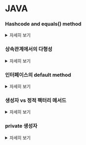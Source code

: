 # JAVA

### Hashcode and equals() method
<details>
   <summary> 자세히 보기 </summary>
 
 <br>
    equals 메소드는 객체 두개를 파라미터로 받아서 두객체의 동일성을 비교하는 함수이다.

    public boolean equals(Object obj) {
        return (this == obj);
    }
    
   equals 메소드는 오버라이드가 가능하지만 몇가지 제약사항을 가지고 있다.
   1. x.equals(y) 가 true 라면 y.equals(x)도 true 여야 한다.
   2. x.equals(y) 와  y.equals(z) 가 둘다 true 라면 x.equals(z)도 true 여야 한다.
   3. equals 메소드가 수정되지 않는한 항상 equals() 호출은 늘 같은 값을 리턴해야 한다.
    
   hashcode() 는 오브젝트가 가지고 있는 native method이다. object의 hash 값을 리턴하는 함수이다.
    
   hashcode() 메소드에도 몇가지 제약사항이 존재하는데
   1. hashcode()를 호출할떄마다 늘 같은 결과를 리턴해야 한다.
   2. 애플리케이션 실행시마다 hashcode()의 값은 달라진다.
   3. 만약 equals() 메소드로 같은 같은 오브젝트로 판명된다면 두 오브젝트는 같은 hashcode() 값을 가지고 있어야 한다.
   4. 만약 equals() 메소드로 같지 않은 오브젝트로 판명된다면 두 오브젝트는 같은 해쉬 값을 가질 수도 아닐 수도 있다.
    
   4번 제약 사항은 아래를 의미한다.
   If o1.equals(o2), then o1.hashCode() == o2.hashCode() should always be true.
   If o1.hashCode() == o2.hashCode is true, it doesn’t mean that o1.equals(o2) will be true.
    
   만약 당신이 equals() 메소드를 오바라이딩 한다면 거의 대부분의 경우 hashcode()도 오버라이드 해줘야 제약사항을 지킬 수 있다.
   만약 당신이 제약사항을 어겼지만 해당 클래스를 해쉬 테이블의 키로 사용할 것이 아니라면 문제가 발생하지 않는다.
    
</details>

### 상속관계에서의 다형성
<details>
   <summary> 자세히 보기 </summary>
 
 <br>
   조상 클래스의 참조변수는 자손 클래스의 인스턴스로 초기화가 가능하다.
   
   예를 들어
   
   ```
   class Car {
      
   }
   
   class SportsCar extends Car {
   
   }
   ```
   다음과 같은 클래스가 있을때 Car car = new SportCar(); 과 같은 초기화가 가능하다는 것이다.
   
   이렇게 초기화를 할경우 조상클래스에 있는 멤버들만 사용가능하다는 제약이 있다. 당연히 조상클래스를 자손클래스로 초기화했으니 자손클래스의 멤버변수나 메소드에는 접근이 불가능한 것이다.
   
   역으로 자손클래스를 조상클래스로 초기화가 가능한가? 그건 아니다.
   
   왜냐하면 자손클래스의 멤버가 조상클래스보다 더 많기 때문에 이를 허용하지 않는다.
   
   
</details>

### 인터페이스의 default method
<details>
   <summary> 자세히 보기 </summary>
 
 <br>
   자바 1.8부터는 인터페이스에서 default method라는 기능을 제공한다.
   
   이는 모두 추상 메서드로 이루어져있는 기존의 인터페이스와 달리 구현체가 있는 메소드를 선언할 수 있게 해준 것이다.
   
   왜냐? 인터페이스 설계는 보통 구현체들의 공통 요소를 뽑아서 추상화를 잘 해야한다.
   
   하지만 설계를 아무리 잘해도 인터페이스에 메소드가 추가돼야할 경우가 생긴다.
   
   이런 경우에 인터페이스의 메소드를 추가하는 경우 그 인터페이스를 구현한 모든 구현체에서 해당 메소드를 다시 구현해줘야 하므로 많은 변경이 생기게 된다.
   
   하지만 이런 경우 default method를 추가해준다면 구현체들에서 해당 메소드를 구현해주는 번거로움을 덜 수 있다. (구현을 안해줘도 된다 default method는)
   
</details>

### 생성자 vs 정적 팩터리 메서드
<details>
   <summary> 자세히 보기 </summary>
 
   클래스의 인스턴스를 생성할때 생성자보다 정적 패터리 메서드가 더 선호된다. 이유는 세가지가 있다.
   
   첫번째는 생성자는 클래스이름과 동일한 반면 (이름이 강제됨) 정적 팩터리 메서드는 조금 더 유의미한 함수 이름을 통해서 생성자를 만들 수 있다.
   
   예로들어 BigInteger.probablePrime()과 BigInteger() 두개 중 어떤 값이 소수인 BigInteger를 반환할 것 같은가? 
   
   정적 팩터리 메서드는 함수 명을 통해서 어떤 인스턴스를 받을 것인지 예상이 쉽게 만들어준다.
   
   두번째는 호출될때마다 인스턴스를 새로 생성하지 않아도 된다는 점이다.
   
   정적 팩터리 메서드를 사용하면 계속 새로운 인스턴스를 생성하는 것이 아니라 이미 인스턴스가 있다면 해당 인스턴스를 리턴해준다거나 또는 아예 인스턴스를 생성하지 않는등 인스턴스를 통제할 수 있는 방법을 제공해준다.
   
   예를들어 어떤 클래스의 인스턴스를 싱글턴으로 강제하고 싶으면 정적팩터리 메서드 패턴으로 가능하다.
   
   세번째는 반환 타입의 하위 타입 객체를 반환할 수 있다.
   
   인터페이스의 정적메서드를 통해서 구현체인 여러개의 클래스중 하나를 반환할 수 있게끔 할 수 있다. 이는 구현 클래스를 공개하지 않고도 해당 객체를 반환할 수 있게하여 API를 작게 유지할 수 있다.
   
   네번째는 매개변수에 따라서 다른 클래스의 객체를 반환할 수 있다. 이는 세번쨰의 장점을 활용한 것인데 매개변수에 따라서 서로 다른 클래스의 인스턴스를 반환하게끔하여 클라이언트로 하여금 유연하게 상황에 맞는 클래스를 사용할 수 있게끔 할 수 있다.
   
   
 <br>

</details>

### private 생성자
<details>
   <summary> 자세히 보기 </summary>
   
   private 생성자는 보통 객체를 싱글턴으로 만들기 위해서 사용된다.
   
   왜냐하면 private 생성자는 클라이언트 입장에서 호출할 수 없기 떄문에 클라이언트가 생성자를 호출해서 새로운 인스턴스를 생성하는 것 자체가 불가능해지기 때문이다.
   
   이럴경우 멤버변수로 인스턴스를 생성해놓고 변수자체를 public 하게 하거나 정적 팩터리 메서드를 제공하여 인스턴스를 리턴하는 방식 두가지로 싱글턴 객체를 구현할 수 있다.
   
   싱글턴의 전형적인 예로는 무상태 객체나 설계상 유일해야하는 컴포넌트로 사용한다.
   
   싱글턴 객체는 mock 오브젝트 생성이 어려워 테스트하기가 어렵다는 단점이 있다.

   여기서 주의할 점은 리플렉션 api를 사용하여 private생성자를 호출할 수 있기 때문에 생성자를 수정하여서 두번째 객체가 생성되려고 한다면 아래와 같이 예외를 던지게끔 구현해놓는 것이 좋다.
   
   ```
   private Test() {
    if (INSTANCE != null)
        throw new IllegalArgumentException("Instance already created");
   }
   ```
   
   private생성자는 첫번째 방법이고 싱글턴을 만드는 두번째 방법은 정적 팩터리 메서드를 public static으로 제공하는 것이다. private static final 인스턴스를 반환하게끔 하여서 제2의 인스턴스가 생성되는 것을 방지한다.
   
   만약 싱글턴 객체를 직렬화 하려면 단순히 serializable을 구현하는 것만으로는 부족하다. readResolve메서드를 제공해야 한다. 이렇게 안하면 역직렬화 과정에서 새로운 인스턴스가 생성되기 때문에 readResolve 메소드를 통해서 본디 생성돼있는 객체를 반환하게끔 만들어줘야 한다.
   
 <br>

</details>
